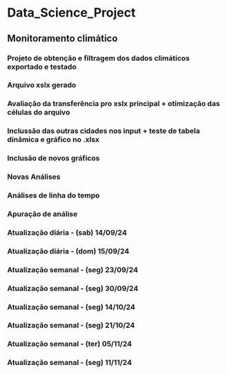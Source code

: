 # Data_Science_Project

## Monitoramento climático 
### Projeto de obtenção e filtragem dos dados climáticos exportado e testado
### Arquivo xslx gerado
### Avaliação da transferência pro xslx principal + otimização das células do arquivo
### Inclussão das outras cidades nos input + teste de tabela dinãmica e gráfico no .xlsx
### Inclusão de novos gráficos
### Novas Análises
### Análises de linha do tempo
### Apuração de análise

### Atualização diária - (sab) 14/09/24
### Atualização diária - (dom) 15/09/24
### Atualização semanal - (seg) 23/09/24
### Atualização semanal - (seg) 30/09/24
### Atualização semanal - (seg) 14/10/24
### Atualização semanal - (seg) 21/10/24
### Atualização semanal - (ter) 05/11/24
### Atualização semanal - (seg) 11/11/24
